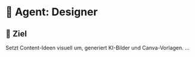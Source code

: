 # 🎨 Agent: Designer
## 🎯 Ziel
Setzt Content-Ideen visuell um, generiert KI-Bilder und Canva-Vorlagen.
...

